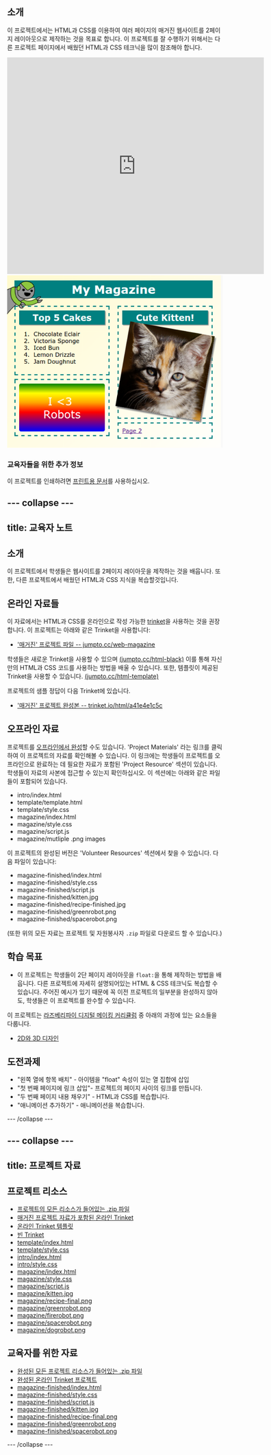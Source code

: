 ## 소개

이 프로젝트에서는 HTML과 CSS를 이용하여 여러 페이지의 매거진 웹사이트를 2페이지 레이아웃으로 제작하는 것을 목표로 합니다. 이 프로젝트를 잘 수행하기 위해서는 다른 프로젝트 페이지에서 배웠던 HTML과 CSS 테크닉을 많이 참조해야 합니다.

<div class="trinket">
  <iframe src="https://trinket.io/embed/html/a41e4e1c5c?outputOnly=true&start=result" width="600" height="505" frameborder="0" marginwidth="0" marginheight="0" allowfullscreen>
  </iframe>
  <img src="images/magazine-final.png">
</div>

### 교육자들을 위한 추가 정보

이 프로젝트를 인쇄하려면 [프린트용 문서](https://projects.raspberrypi.org/en/projects/magazine/print)를 사용하십시오.

## \--- collapse \---

## title: 교육자 노트

## 소개

이 프로젝트에서 학생들은 웹사이트를 2페이지 레이아웃을 제작하는 것을 배웁니다. 또한, 다른 프로젝트에서 배웠던 HTML과 CSS 지식을 복습할것입니다.

## 온라인 자료들

이 자료에서는 HTML과 CSS를 온라인으로 작성 가능한 [trinket](https://trinket.io/)을 사용하는 것을 권장합니다. 이 프로젝트는 아래와 같은 Trinket을 사용합니다:

* ['매거진' 프로젝트 파일 -- jumpto.cc/web-magazine](http://jumpto.cc/web-magazine)

학생들은 새로운 Trinket을 사용할 수 있으며 [(jumpto.cc/html-black)](http://jumpto.cc/html-blank) 이를 통해 자신만의 HTML과 CSS 코드를 사용하는 방법을 배울 수 있습니다. 또한, 템플릿이 제공된 Trinket을 사용할 수 있습니다. [(jumpto.cc/html-template)](http://jumpto.cc/html-template)

프로젝트의 샘플 정답이 다음 Trinket에 있습니다.

* ['매거진' 프로젝트 완성본 -- trinket.io/html/a41e4e1c5c](https://trinket.io/html/a41e4e1c5c)

## 오프라인 자료

프로젝트를 [오프라인에서 완성](https://www.codeclubprojects.org/en-GB/resources/webdev-working-offline/)할 수도 있습니다. 'Project Materials' 라는 링크를 클릭하여 이 프로젝트의 자료를 확인해볼 수 있습니다. 이 링크에는 학생들이 프로젝트를 오프라인으로 완료하는 데 필요한 자료가 포함된 'Project Resource' 섹션이 있습니다. 학생들이 자료의 사본에 접근할 수 있는지 확인하십시오. 이 섹션에는 아래와 같은 파일들이 포함되어 있습니다.

* intro/index.html
* template/template.html
* template/style.css
* magazine/index.html
* magazine/style.css
* magazine/script.js
* magazine/mutliple .png images

이 프로젝트의 완성된 버전은 'Volunteer Resources' 섹션에서 찾을 수 있습니다. 다음 파일이 있습니다:

* magazine-finished/index.html
* magazine-finished/style.css
* magazine-finished/script.js
* magazine-finished/kitten.jpg
* magazine-finished/recipe-finished.jpg
* magazine-finished/greenrobot.png
* magazine-finished/spacerobot.png

(또한 위의 모든 자료는 프로젝트 및 자원봉사자 `.zip` 파일로 다운로드 할 수 있습니다.)

## 학습 목표

* 이 프로젝트는 학생들이 2단 페이지 레이아웃을 `float:`을 통해 제작하는 방법을 배웁니다. 다른 프로젝트에 자세히 설명되어있는 HTML & CSS 테크닉도 복습할 수 있습니다. 주어진 예시가 있기 때문에 꼭 이전 프로젝트의 일부분을 완성하지 않아도, 학생들은 이 프로젝트를 완수할 수 있습니다. 

이 프로젝트는 [라즈베리파이 디지털 메이킹 커리큘럼](http://rpf.io/curriculum) 중 아래의 과정에 있는 요소들을 다룹니다.

* [2D와 3D 디자인](https://www.raspberrypi.org/curriculum/design/creator)

## 도전과제

* "왼쪽 열에 항목 배치" - 아이템을 "float" 속성이 있는 열 집합에 삽입
* "첫 번째 페이지에 링크 삽입"- 프로젝트의 페이지 사이의 링크를 만듭니다.
* "두 번째 페이지 내용 채우기" - HTML과 CSS를 복습합니다.
* "애니메이션 추가하기" - 애니메이션을 복습합니다.

\--- /collapse \---

## \--- collapse \---

## title: 프로젝트 자료

## 프로젝트 리소스

* [프로젝트의 모든 리소스가 들어있는 .zip 파일](resources/magazine-project-resources.zip)
* [매거진 프로젝트 자료가 포함된 온라인 Trinket](http://jumpto.cc/web-magazine)
* [온라인 Trinket 템플릿](http://jumpto.cc/trinket-template)
* [빈 Trinket](http://jumpto.cc/trinket-blank)
* [template/index.html](resources/template-index.html)
* [template/style.css](resources/template-style.css)
* [intro/index.html](resources/intro-index.html)
* [intro/style.css](resources/intro-style.css)
* [magazine/index.html](resources/magazine-index.html)
* [magazine/style.css](resources/magazine-style.css)
* [magazine/script.js](resources/magazine-script.js)
* [magazine/kitten.jpg](resources/magazine-kitten.jpg)
* [magazine/recipe-final.png](resources/magazine-recipe-final.png)
* [magazine/greenrobot.png](resources/magazine-greenrobot.png)
* [magazine/firerobot.png](resources/magazine-firerobot.png)
* [magazine/spacerobot.png](resources/magazine-spacerobot.png)
* [magazine/dogrobot.png](resources/magazine-dogrobot.png)

## 교육자를 위한 자료

* [완성된 모든 프로젝트 리소스가 들어있는 .zip 파일](resources/magazine-volunteer-resources.zip)
* [완성된 온라인 Trinket 프로젝트](https://trinket.io/html/a41e4e1c5c)
* [magazine-finished/index.html](resources/magazine-finished-index.html)
* [magazine-finished/style.css](resources/magazine-finished-style.css)
* [magazine-finished/script.js](resources/magazine-finished-script.js)
* [magazine-finished/kitten.jpg](resources/magazine-finished-kitten.jpg)
* [magazine-finished/recipe-final.png](resources/magazine-finished-recipe-final.png)
* [magazine-finished/greenrobot.png](resources/magazine-finished-greenrobot.png)
* [magazine-finished/spacerobot.png](resources/magazine-finished-spacerobot.png)

\--- /collapse \---